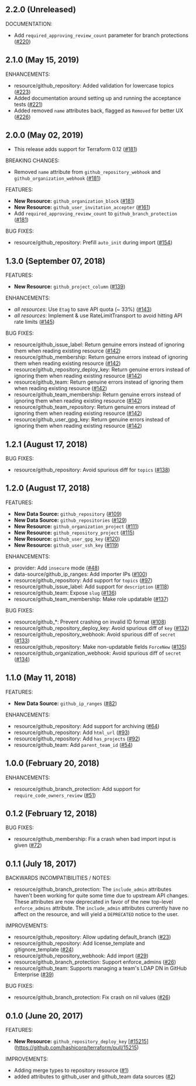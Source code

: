 ## 2.2.0 (Unreleased)

DOCUMENTATION:

* Add `required_approving_review_count` parameter for branch protections ([#220](https://github.com/terraform-providers/terraform-provider-github/pull/220))

## 2.1.0 (May 15, 2019)

ENHANCEMENTS:

* resource/github_repository: Added validation for lowercase topics ([#223](https://github.com/terraform-providers/terraform-provider-github/issues/223))
* Added documentation around setting up and running the acceptance tests ([#221](https://github.com/terraform-providers/terraform-provider-github/issues/221))
* Added removed `name` attributes back, flagged as `Removed` for better UX ([#226](https://github.com/terraform-providers/terraform-provider-github/issues/226))

## 2.0.0 (May 02, 2019)

* This release adds support for Terraform 0.12 ([#181](https://github.com/terraform-providers/terraform-provider-github/issues/181))

BREAKING CHANGES:

* Removed `name` attribute from `github_repository_webhook` and `github_organization_webhook` ([#181](https://github.com/terraform-providers/terraform-provider-github/issues/181))

FEATURES:

* **New Resource:** `github_organization_block` ([#181](https://github.com/terraform-providers/terraform-provider-github/issues/181))
* **New Resource:** `github_user_invitation_accepter` ([#161](https://github.com/terraform-providers/terraform-provider-github/issues/161))
* Add `required_approving_review_count` to `github_branch_protection` ([#181](https://github.com/terraform-providers/terraform-provider-github/issues/181))

BUG FIXES:

* resource/github_repository: Prefill `auto_init` during import ([#154](https://github.com/terraform-providers/terraform-provider-github/issues/154))

## 1.3.0 (September 07, 2018)

FEATURES:

* **New Resource:** `github_project_column` ([#139](https://github.com/terraform-providers/terraform-provider-github/issues/139))

ENHANCEMENTS:

* _all resources_: Use `Etag` to save API quota (~ 33%) ([#143](https://github.com/terraform-providers/terraform-provider-github/issues/143))
* _all resources_: Implement & use RateLimitTransport to avoid hitting API rate limits ([#145](https://github.com/terraform-providers/terraform-provider-github/issues/145))

BUG FIXES:

* resource/github_issue_label: Return genuine errors instead of ignoring them when reading existing resource ([#142](https://github.com/terraform-providers/terraform-provider-github/issues/142))
* resource/github_membership: Return genuine errors instead of ignoring them when reading existing resource ([#142](https://github.com/terraform-providers/terraform-provider-github/issues/142))
* resource/github_repository_deploy_key: Return genuine errors instead of ignoring them when reading existing resource ([#142](https://github.com/terraform-providers/terraform-provider-github/issues/142))
* resource/github_team: Return genuine errors instead of ignoring them when reading existing resource ([#142](https://github.com/terraform-providers/terraform-provider-github/issues/142))
* resource/github_team_membership: Return genuine errors instead of ignoring them when reading existing resource ([#142](https://github.com/terraform-providers/terraform-provider-github/issues/142))
* resource/github_team_repository: Return genuine errors instead of ignoring them when reading existing resource ([#142](https://github.com/terraform-providers/terraform-provider-github/issues/142))
* resource/github_user_gpg_key:  Return genuine errors instead of ignoring them when reading existing resource ([#142](https://github.com/terraform-providers/terraform-provider-github/issues/142))

## 1.2.1 (August 17, 2018)

BUG FIXES:

* resource/github_repository: Avoid spurious diff for `topics` ([#138](https://github.com/terraform-providers/terraform-provider-github/issues/138))

## 1.2.0 (August 17, 2018)

FEATURES:

* **New Data Source:** `github_repository` ([#109](https://github.com/terraform-providers/terraform-provider-github/issues/109))
* **New Data Source:** `github_repositories` ([#129](https://github.com/terraform-providers/terraform-provider-github/issues/129))
* **New Resource:** `github_organization_project` ([#111](https://github.com/terraform-providers/terraform-provider-github/issues/111))
* **New Resource:** `github_repository_project` ([#115](https://github.com/terraform-providers/terraform-provider-github/issues/115))
* **New Resource:** `github_user_gpg_key` ([#120](https://github.com/terraform-providers/terraform-provider-github/issues/120))
* **New Resource:** `github_user_ssh_key` ([#119](https://github.com/terraform-providers/terraform-provider-github/issues/119))

ENHANCEMENTS:

* provider: Add `insecure` mode ([#48](https://github.com/terraform-providers/terraform-provider-github/issues/48))
* data-source/github_ip_ranges: Add importer IPs ([#100](https://github.com/terraform-providers/terraform-provider-github/issues/100))
* resource/github_repository: Add support for `topics` ([#97](https://github.com/terraform-providers/terraform-provider-github/issues/97))
* resource/github_issue_label: Add support for `description` ([#118](https://github.com/terraform-providers/terraform-provider-github/issues/118))
* resource/github_team: Expose `slug` ([#136](https://github.com/terraform-providers/terraform-provider-github/issues/136))
* resource/github_team_membership: Make role updatable ([#137](https://github.com/terraform-providers/terraform-provider-github/issues/137))

BUG FIXES:

* resource/github_*: Prevent crashing on invalid ID format ([#108](https://github.com/terraform-providers/terraform-provider-github/issues/108))
* resource/github_repository_deploy_key: Avoid spurious diff of `key` ([#132](https://github.com/terraform-providers/terraform-provider-github/issues/132))
* resource/github_repository_webhook: Avoid spurious diff of `secret` ([#133](https://github.com/terraform-providers/terraform-provider-github/issues/133))
* resource/github_repository: Make non-updatable fields `ForceNew` ([#135](https://github.com/terraform-providers/terraform-provider-github/issues/135))
* resource/github_organization_webhook: Avoid spurious diff of `secret` ([#134](https://github.com/terraform-providers/terraform-provider-github/issues/134))

## 1.1.0 (May 11, 2018)

FEATURES:

* **New Data Source:** `github_ip_ranges` ([#82](https://github.com/terraform-providers/terraform-provider-github/issues/82))

ENHANCEMENTS:

* resource/github_repository: Add support for archiving ([#64](https://github.com/terraform-providers/terraform-provider-github/issues/64))
* resource/github_repository: Add `html_url` ([#93](https://github.com/terraform-providers/terraform-provider-github/issues/93))
* resource/github_repository: Add `has_projects` ([#92](https://github.com/terraform-providers/terraform-provider-github/issues/92))
* resource/github_team: Add `parent_team_id` ([#54](https://github.com/terraform-providers/terraform-provider-github/issues/54))

## 1.0.0 (February 20, 2018)

ENHANCEMENTS:

* resource/github_branch_protection: Add support for `require_code_owners_review` ([#51](https://github.com/terraform-providers/terraform-provider-github/issues/51))

## 0.1.2 (February 12, 2018)

BUG FIXES:

* resource/github_membership: Fix a crash when bad import input is given ([#72](https://github.com/terraform-providers/terraform-provider-github/issues/72))

## 0.1.1 (July 18, 2017)

BACKWARDS INCOMPATIBILITIES / NOTES:

* resource/github_branch_protection: The `include_admin` attributes haven't been working for quite some time due to upstream API changes. These attributes are now deprecated in favor of the new top-level `enforce_admins` attribute. The `include_admin` attributes currently have no affect on the resource, and will yield a `DEPRECATED` notice to the user. 

IMPROVEMENTS:

* resource/github_repository: Allow updating default_branch ([#23](https://github.com/terraform-providers/terraform-provider-github/issues/23))
* resource/github_repository: Add license_template and gitignore_template ([#24](https://github.com/terraform-providers/terraform-provider-github/issues/24))
* resource/github_repository_webhook: Add import ([#29](https://github.com/terraform-providers/terraform-provider-github/issues/29))
* resource/github_branch_protection: Support enforce_admins ([#26](https://github.com/terraform-providers/terraform-provider-github/issues/26))
* resource/github_team: Supports managing a team's LDAP DN in GitHub Enterprise ([#39](https://github.com/terraform-providers/terraform-provider-github/issues/39))

BUG FIXES: 

* resource/github_branch_protection: Fix crash on nil values ([#26](https://github.com/terraform-providers/terraform-provider-github/issues/26))

## 0.1.0 (June 20, 2017)

FEATURES:

* **New Resource:** `github_repository_deploy_key` [[#15215](https://github.com/terraform-providers/terraform-provider-github/issues/15215)](https://github.com/hashicorp/terraform/pull/15215)

IMPROVEMENTS:

* Adding merge types to repository resource ([#1](https://github.com/terraform-providers/terraform-provider-github/issues/1))
* added attributes to github_user and github_team data sources ([#2](https://github.com/terraform-providers/terraform-provider-github/issues/2))
